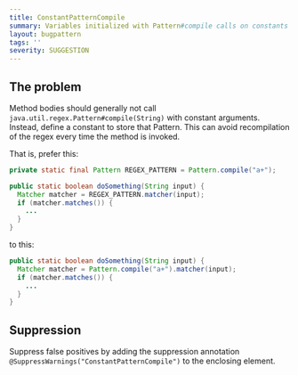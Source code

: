 ```yaml
---
title: ConstantPatternCompile
summary: Variables initialized with Pattern#compile calls on constants can be constants
layout: bugpattern
tags: ''
severity: SUGGESTION
---
```


<!--
*** AUTO-GENERATED, DO NOT MODIFY ***
To make changes, edit the @BugPattern annotation or the explanation in docs/bugpattern.
-->


## The problem
Method bodies should generally not call
`java.util.regex.Pattern#compile(String)` with constant arguments. Instead,
define a constant to store that Pattern. This can avoid recompilation of the
regex every time the method is invoked.

That is, prefer this:

```java
private static final Pattern REGEX_PATTERN = Pattern.compile("a+");

public static boolean doSomething(String input) {
  Matcher matcher = REGEX_PATTERN.matcher(input);
  if (matcher.matches()) {
    ...
  }
}
```

to this:

```java
public static boolean doSomething(String input) {
  Matcher matcher = Pattern.compile("a+").matcher(input);
  if (matcher.matches()) {
    ...
  }
}
```

## Suppression
Suppress false positives by adding the suppression annotation `@SuppressWarnings("ConstantPatternCompile")` to the enclosing element.

